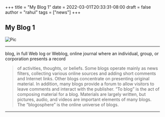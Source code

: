 +++
title = "My Blog 1"
date = 2022-03-01T20:33:31-08:00
draft = false
author = "rahul"
tags = ["news"]
+++

## My Blog 1

![Pic](https://www.google.com/url?sa=i&url=https%3A%2F%2Funsplash.com%2Fs%2Fphotos%2Fview&psig=AOvVaw11Fm5WQmGEkEYP9F6KrVzS&ust=1646300272911000&source=images&cd=vfe&ved=0CAsQjRxqFwoTCPC-9smQp_YCFQAAAAAdAAAAABAD)
*** 
blog, in full Web log or Weblog, online journal where an individual, group, or corporation presents a record 
> of activities, thoughts, or beliefs. Some blogs operate mainly as news filters, collecting various online sources and adding short comments and Internet links. Other blogs concentrate on presenting original material. In addition, many blogs provide a forum to allow visitors to leave comments and interact with the publisher. “To blog” is the act of composing material for a blog. Materials are largely written, but pictures, audio, and videos are important elements of many blogs. The “blogosphere” is the online universe of blogs. 
***